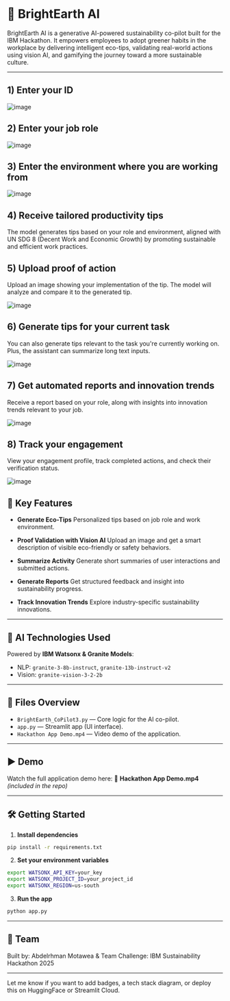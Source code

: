 

# 🌱 BrightEarth AI

BrightEarth AI is a generative AI-powered sustainability co-pilot built for the IBM Hackathon. It empowers employees to adopt greener habits in the workplace by delivering intelligent eco-tips, validating real-world actions using vision AI, and gamifying the journey toward a more sustainable culture.

---
## 1)  Enter your ID

![image](https://github.com/user-attachments/assets/0ef7c706-ecff-4f95-a997-6c81782ea1c1)

## 2)  Enter your job role

![image](https://github.com/user-attachments/assets/41a22c63-9f89-4cd4-8083-9f25010cbd18)

## 3)  Enter the environment where you are working from

![image](https://github.com/user-attachments/assets/983fc9da-8ff7-4e4e-a72a-f6a55410b6fa)

## 4) Receive tailored productivity tips

The model generates tips based on your role and environment, aligned with UN SDG 8 (Decent Work and Economic Growth) by promoting sustainable and efficient work practices.

## 5) Upload proof of action

Upload an image showing your implementation of the tip. The model will analyze and compare it to the generated tip.

![image](https://github.com/user-attachments/assets/c29d21e3-8ff9-431c-a65e-f69483a9d87d)

## 6) Generate tips for your current task

You can also generate tips relevant to the task you're currently working on. Plus, the assistant can summarize long text inputs.

![image](https://github.com/user-attachments/assets/eccfadc2-992d-48c0-9522-d06276a0eef5)

## 7) Get automated reports and innovation trends

Receive a report based on your role, along with insights into innovation trends relevant to your job.

![image](https://github.com/user-attachments/assets/a55f26ce-3eee-46a8-a058-a703b22a1f2a)

## 8) Track your engagement

View your engagement profile, track completed actions, and check their verification status.

![image](https://github.com/user-attachments/assets/a122bc89-f4e0-453a-9509-4223664f9894)




## 🎯 Key Features

* **Generate Eco-Tips**
  Personalized tips based on job role and work environment.

* **Proof Validation with Vision AI**
  Upload an image and get a smart description of visible eco-friendly or safety behaviors.

* **Summarize Activity**
  Generate short summaries of user interactions and submitted actions.

* **Generate Reports**
  Get structured feedback and insight into sustainability progress.

* **Track Innovation Trends**
  Explore industry-specific sustainability innovations.

---

## 🧠 AI Technologies Used

Powered by **IBM Watsonx & Granite Models**:

* NLP: `granite-3-8b-instruct`, `granite-13b-instruct-v2`
* Vision: `granite-vision-3-2-2b`

---

## 📁 Files Overview

* `BrightEarth_CoPilot3.py` — Core logic for the AI co-pilot.
* `app.py` — Streamlit app (UI interface).
* `Hackathon App Demo.mp4` — Video demo of the application.


---

## ▶️ Demo

Watch the full application demo here:
🎥 **Hackathon App Demo.mp4** *(included in the repo)*

---

## 🛠️ Getting Started

1. **Install dependencies**

```bash
pip install -r requirements.txt
```

2. **Set your environment variables**

```bash
export WATSONX_API_KEY=your_key
export WATSONX_PROJECT_ID=your_project_id
export WATSONX_REGION=us-south
```

3. **Run the app**

```bash
python app.py
```

---

## 👥 Team

Built by: Abdelrhman Motawea & Team
Challenge: IBM Sustainability Hackathon 2025

---

Let me know if you want to add badges, a tech stack diagram, or deploy this on HuggingFace or Streamlit Cloud.
